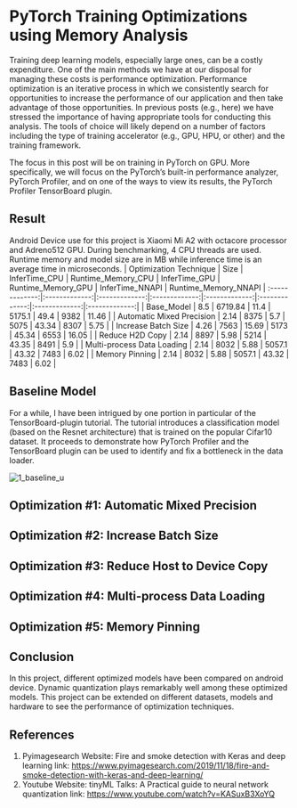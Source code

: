 # PyTorch Training Optimizations using Memory Analysis

Training deep learning models, especially large ones, can be a costly expenditure. One of the main methods we have at our disposal for managing these costs is performance optimization. Performance optimization is an iterative process in which we consistently search for opportunities to increase the performance of our application and then take advantage of those opportunities. In previous posts (e.g., here) we have stressed the importance of having appropriate tools for conducting this analysis. The tools of choice will likely depend on a number of factors including the type of training accelerator (e.g., GPU, HPU, or other) and the training framework.

The focus in this post will be on training in PyTorch on GPU. More specifically, we will focus on the PyTorch’s built-in performance analyzer, PyTorch Profiler, and on one of the ways to view its results, the PyTorch Profiler TensorBoard plugin.

## Result
Android Device use for this project is Xiaomi Mi A2 with octacore processor and Adreno512 GPU. During benchmarking, 4 CPU threads are used. Runtime memory and model size are in MB while inference time is an average time in microseconds. 
| Optimization Technique        | Size           | InferTime_CPU  | Runtime_Memory_CPU  | InferTime_GPU  | Runtime_Memory_GPU  | InferTime_NNAPI  | Runtime_Memory_NNAPI  |
:-------------:|:-------------:|:-------------:|:-------------:|:-------------:|:-------------:|:-------------:|:-------------:|
| Base_Model      | 8.5 | 6719.84 | 11.4      | 5175.1 | 49.4 | 9382      | 11.46 |
| Automatic Mixed Precision      | 2.14 | 8375 | 5.7      | 5075 | 43.34 | 8307      | 5.75 |
| Increase Batch Size      | 4.26 | 7563 | 15.69      | 5173 | 45.34 | 6553      | 16.05 |
| Reduce H2D Copy      | 2.14 | 8897 | 5.98      | 5214 | 43.35 | 8491      | 5.9 |
| Multi-process Data Loading     | 2.14 | 8032 | 5.88      | 5057.1 | 43.32 | 7483      | 6.02 |
| Memory Pinning     | 2.14 | 8032 | 5.88      | 5057.1 | 43.32 | 7483      | 6.02 |

## Baseline Model
For a while, I have been intrigued by one portion in particular of the TensorBoard-plugin tutorial. The tutorial introduces a classification model (based on the Resnet architecture) that is trained on the popular Cifar10 dataset. It proceeds to demonstrate how PyTorch Profiler and the TensorBoard plugin can be used to identify and fix a bottleneck in the data loader. 

![1_baseline_u](https://github.com/alishafique3/ML_and_DL_Made_Easy/assets/17300597/3c871ec6-9aac-45c3-a306-7e43f5f65fe7)

## Optimization #1: Automatic Mixed Precision

## Optimization #2: Increase Batch Size

## Optimization #3: Reduce Host to Device Copy

## Optimization #4: Multi-process Data Loading

## Optimization #5: Memory Pinning

## Conclusion
In this project, different optimized models have been compared on android device. Dynamic quantization plays remarkably well among these optimized models. This project can be extended on different datasets, models and hardware to see the performance of optimization techniques.

## References
1.	Pyimagesearch Website: Fire and smoke detection with Keras and deep learning link: https://www.pyimagesearch.com/2019/11/18/fire-and-smoke-detection-with-keras-and-deep-learning/
2.	Youtube Website: tinyML Talks: A Practical guide to neural network quantization link: https://www.youtube.com/watch?v=KASuxB3XoYQ 


